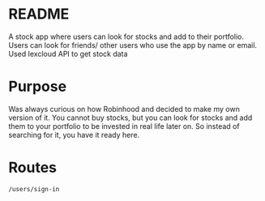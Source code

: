 # README

A stock app where users can look for stocks and add to their portfolio.
Users can look for friends/ other users who use the app by name or email.
Used Iexcloud API to get stock data


# Purpose
Was always curious on how Robinhood and decided to make my own version of it. You cannot buy stocks, but you can look for stocks and add them to your portfolio to be invested in real life later on. So instead of searching for it, you have it ready here. 

# Routes 

```
/users/sign-in
```